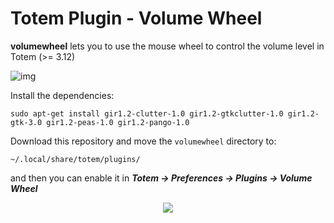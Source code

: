 # Totem Plugin - Volume Wheel

**volumewheel** lets you to use the mouse wheel to control the volume level in Totem (>= 3.12)

![img](http://i.imgur.com/XBD9HW2.png)

Install the dependencies:
```
sudo apt-get install gir1.2-clutter-1.0 gir1.2-gtkclutter-1.0 gir1.2-gtk-3.0 gir1.2-peas-1.0 gir1.2-pango-1.0
```

Download this repository and move the `volumewheel` directory to:
```
~/.local/share/totem/plugins/
```
and then you can enable it in ***Totem → Preferences → Plugins → Volume Wheel***



<p align="center">
  <a href="https://www.paypal.com/cgi-bin/webscr?cmd=_s-xclick&hosted_button_id=FZV6WNUC223N4"><img src="https://www.paypalobjects.com/en_US/i/btn/btn_donate_LG.gif" /></a>
</p>

